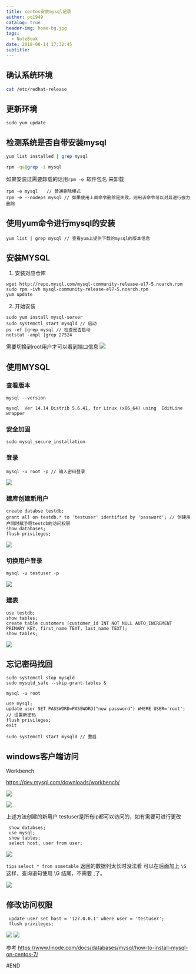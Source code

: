 ```yaml
---
title: centos安装mysql记录
author: pq1949
catalog: true
header-img: home-bg.jpg
tags:
  - NoteBook
date: 2018-08-14 17:32:45
subtitle:
---
```


## 确认系统环境
```bash
cat /etc/redhat-release
```

## 更新环境
```
sudo yum update
```

## 检测系统是否自带安装mysql
```bash
yum list installed | grep mysql

rpm -qa|grep -i mysql
```

如果安装过需要卸载的话用`rpm -e `软件包名  来卸载
```
rpm -e mysql　　// 普通删除模式
rpm -e --nodeps mysql // 如果使用上面命令删除是失败，则用该命令可以对其进行强力删除
```

## 使用yum命令进行mysql的安装
```
yum list | grep mysql // 查看yum上提供下载的mysql的版本信息
```

## 安装MYSQL
  1. 安装对应仓库
```
wget http://repo.mysql.com/mysql-community-release-el7-5.noarch.rpm
sudo rpm -ivh mysql-community-release-el7-5.noarch.rpm
yum update
```
  2. 开始安装
```
sudo yum install mysql-server
sudo systemctl start mysqld // 启动
ps -ef |grep mysql // 检查是否启动
netstat -anpl |grep 27524
```
需要切换到root用户才可以看到端口信息
![](/img/20180814-centos安装mysql记录/182303279.png)

## 使用MYSQL

### 查看版本
```
mysql --version
```
`mysql  Ver 14.14 Distrib 5.6.41, for Linux (x86_64) using  EditLine wrapper`

### 安全加固
```
sudo mysql_secure_installation
```

### 登录
```
mysql -u root -p // 输入密码登录
```
![](/img/20180814-centos安装mysql记录/183326707.png)

### 建库创建新用户
```
create databse testdb;
grant all on testdb.* to 'testuser' identified by 'password'; // 创建用户同时赋予啊testdb的访问权限
show databases;
flush privileges;
```
![](/img/20180814-centos安装mysql记录/183757772.png)

### 切换用户登录
```
mysql -u testuser -p
```
![](/img/20180814-centos安装mysql记录/184059751.png)

### 建表
```
use testdb;
show tables;
create table customers (customer_id INT NOT NULL AUTO_INCREMENT PRIMARY KEY, first_name TEXT, last_name TEXT);
show tables;
```
![](/img/20180814-centos安装mysql记录/184237430.png)


## 忘记密码找回
```
sudo systemctl stop mysqld
sudo mysqld_safe --skip-grant-tables &

mysql -u root

use mysql;
update user SET PASSWORD=PASSWORD("new password") WHERE USER='root'; // 设置新密码
flush privileges;
exit

sudo systemctl start mysqld // 重启
```

## windows客户端访问
Workbench

https://dev.mysql.com/downloads/workbench/

![](/img/20180814-centos安装mysql记录/190106909.png)

![](/img/20180814-centos安装mysql记录/190512372.png)


上述方法创建的新用户 testuser是所有ip都可以访问的，如有需要可进行更改
```
 show databses;
 use mysql;
 show tables;
 select host, user from user;
```
![](/img/20180814-centos安装mysql记录/191326229.png)


 `tips`  `select * from sometable` 返回的数据列太长时没法看 可以在后面加上 `\G` 这样，查询语句使用 \G 结尾，不需要 ;了。

![](/img/20180814-centos安装mysql记录/191745506.png)


## 修改访问权限
```
 update user set host = '127.0.0.1' where user = 'testuser';
 flush privileges;
```
![](/img/20180814-centos安装mysql记录/192038251.png)
![](/img/20180814-centos安装mysql记录/192358047.png)

参考 https://www.linode.com/docs/databases/mysql/how-to-install-mysql-on-centos-7/

#END

